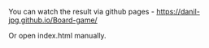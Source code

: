 You can watch the result via github pages - https://danil-jpg.github.io/Board-game/

Or open index.html manually.
